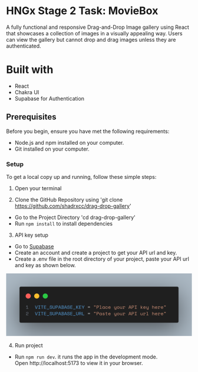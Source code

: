 # HNGx Stage 2 Task: MovieBox

A fully functional and responsive Drag-and-Drop Image gallery using React that showcases a collection of images in a visually appealing way. Users can view the gallery but cannot drop and drag images unless they are authenticated.

# Built with

- React
- Chakra UI
- Supabase for Authentication

## Prerequisites

Before you begin, ensure you have met the following requirements:

- Node.js and npm installed on your computer.
- Git installed on your computer.

### Setup

To get a local copy up and running, follow these simple steps:

1. Open your terminal

2. Clone the GitHub Repository using 'git clone https://github.com/shadrxcc/drag-drop-gallery'

- Go to the Project Directory 'cd drag-drop-gallery'
- Run `npm install` to install dependencies

3. API key setup

- Go to [Supabase](https://supabase.com)
- Create an account and create a project to get your API url and key.
- Create a .env file in the root directory of your project, paste your API url and key as shown below.

![.env file snippet](src/assets/env.png)

4. Run project

- Run `npm run dev`. it runs the app in the development mode.<br>
  Open http://localhost:5173 to view it in your browser.

